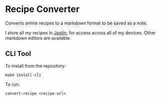 Recipe Converter
===

Converts online recipes to a markdown format to be saved as a note.

I store all my recipes in [Joplin](git@github.com:BreD1810/recipe-converter.git), for access across all of my devices.
Other markdown editors are available.

## CLI Tool
To install from the repository:
```shell
make install-cli
```

To run:
```shell
convert-recipe <recipe-url>
```

